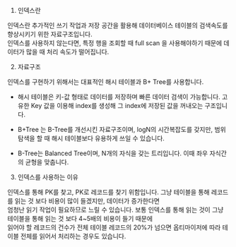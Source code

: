 1. 인덱스란  

인덱스란 추가적인 쓰기 작업과 저장 공간을 활용해 데이터베이스 테이블의 검색속도를 향상시키기 위한 자료구조입니다.  
인덱스를 사용하지 않는다면, 특정 행을 조회할 때 full scan 을 사용해야하기 때문에 데이터가 많을 때 처리 속도가 떨어집니다.  

2. 자료구조  

인덱스를 구현하기 위해서는 대표적인 해시 테이블과 B+ Tree를 사용합니다.  
- 해시 테이블은 키-값 형태로 데이터를 저장하며 빠른 데이터 검색이 가능합니다. 고유한 Key 값을 이용해 index를 생성해 그 index에 저장된 값을 꺼내오는 구조입니다.

- B+Tree 는 B-Tree를 개선시킨 자료구조이며, logN의 시간복잡도를 갖지만, 범위 탐색을 할 때 해시 테이블보다 유용하게 쓰일 수 있습니다.

- B-Tree는 Balanced Tree이며, N개의 자식을 갖는 트리입니다. 이때 좌우 자식간의 균형을 맞춥니다.  

3. 인덱스를 사용하는 이유  

인덱스를 통해 PK를 찾고, PK로 레코드를 찾기 위함입니다. 그냥 테이블을 통해 레코드를 읽는 것 보다 비용이 많이 들겠지만, 데이터가 증가한다면  
엄청난 읽기 작업이 필요하므로 느릴 수 있습니다. 보통 인덱스를 통해 읽는 것이 그냥 테이블을 통해 읽는 것 보다 4~5배의 비용이 들기 때문에  
읽어야 할 레코드의 건수가 전체 테이블 레코드의 20%가 넘으면 옵티마이저에 따라 테이블 전체를 읽어서 처리하는 경우도 있습니다.
